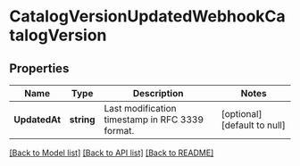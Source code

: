 # CatalogVersionUpdatedWebhookCatalogVersion

## Properties

 Name          | Type       | Description                                     | Notes                        
---------------|------------|-------------------------------------------------|------------------------------
 **UpdatedAt** | **string** | Last modification timestamp in RFC 3339 format. | [optional] [default to null] 

[[Back to Model list]](../README.md#documentation-for-models) [[Back to API list]](../README.md#documentation-for-api-endpoints) [[Back to README]](../README.md)

